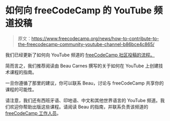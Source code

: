 # 如何向 freeCodeCamp 的 YouTube 频道投稿

> 原文：<https://www.freecodecamp.org/news/how-to-contribute-to-the-freecodecamp-community-youtube-channel-b86bce4c865/>

我们已经更新了如何向 YouTube 频道的 [freeCodeCamp 社区投稿的流程。](https://www.youtube.com/channel/UC8butISFwT-Wl7EV0hUK0BQ)

简而言之，我们推荐阅读由 Beau Carnes 撰写的关于如何在 YouTube 上创建技术课程的指南。

一旦你遵循了那里的建议，你可以联系 Beau，讨论与 freeCodeCamp 共享你的课程的可能性。

请注意，我们还有西班牙语、印地语、中文和其他世界语言的 YouTube 频道。我们欢迎你帮助出版这些课程。请阅读 Beau 的指南，并联系负责该频道的 [freeCodeCamp 工作人员](https://www.freecodecamp.org/news/team)。